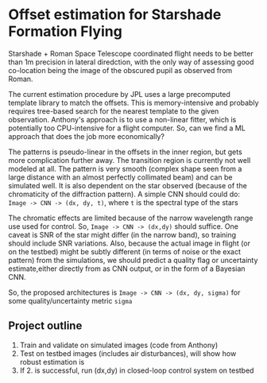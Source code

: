 # Offset estimation for Starshade Formation Flying

Starshade + Roman Space Telescope coordinated flight needs to be better than 1m precision in lateral diredction, with the only way of assessing good co-location being the image of the obscured pupil as observed from Roman.

The current estimation procedure by JPL uses a large precomputed template library to match the offsets.
This is memory-intensive and probably requires tree-based search for the nearest template to the given observation.
Anthony's approach is to use a non-linear fitter, which is potentially too CPU-intensive for a flight computer.
So, can we find a ML approach that does the job more economically?

The patterns is pseudo-linear in the offsets in the inner region, but gets more complication further away.
The transition region is currently not well modeled at all.
The pattern is very smooth (complex shape seen from a large distance with an almost perfectly collimated beam) and can be simulated well.
It is also dependent on the star observed (because of the chromaticity of the diffraction pattern).
A simple CNN should could do: `Image -> CNN -> (dx, dy, t)`, where `t` is the spectral type of the stars

The chromatic effects are limited because of the narrow wavelength range use used for control. 
So, `Image -> CNN -> (dx,dy)` should suffice. 
One caveat is SNR of the star might differ (in the narrow band), so training should include SNR variations.
Also, because the actual image in flight (or on the testbed) might be subtly different (in terms of noise or the exact pattern) from the simulations, we should predict a quality flag or uncertainty estimate,either directly from as CNN output, or in the form of a Bayesian CNN.

So, the proposed architectures is `Image -> CNN -> (dx, dy, sigma)` for some quality/uncertainty metric `sigma`

## Project outline

1. Train and validate on simulated images (code from Anthony)
2. Test on testbed images (includes air disturbances), will show how robust estimation is
3. If 2. is successful, run (dx,dy) in closed-loop control system on testbed
